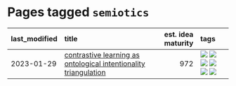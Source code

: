 # Pages tagged `semiotics`

|last_modified|title|est. idea maturity|tags
|:---|:---|---:|:---|
|2023-01-29|[contrastive learning as ontological intentionality triangulation](../contrastive_learning_as_ontological_intentionality_triangulation.md)|972|[![](https://img.shields.io/badge/tag-meta-35d420)](../tags/meta.md) [![](https://img.shields.io/badge/tag-philosophy-b7fb0)](../tags/philosophy.md) [![](https://img.shields.io/badge/tag-semiotics-1661bc)](../tags/semiotics.md) [![](https://img.shields.io/badge/tag-synesthesia-296bb1)](../tags/synesthesia.md) [![](https://img.shields.io/badge/tag-theory-606780)](../tags/theory.md) [![](https://img.shields.io/badge/tag-wip-35b163)](../tags/wip.md)|